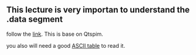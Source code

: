 ## This lecture is very importan to understand the .data segment

follow the [link](https://www.youtube.com/watch?v=kDjc8rBfa4Y). This is base on Qtspim. 

you also will need a good [ASCII table](https://www.dobitaobyte.com.br/wp-content/uploads/2016/02/ascii_table.png) to read it.

